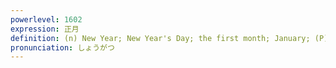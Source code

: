 ```yaml
---
powerlevel: 1602
expression: 正月
definition: (n) New Year; New Year's Day; the first month; January; (P)
pronunciation: しょうがつ
---
```

